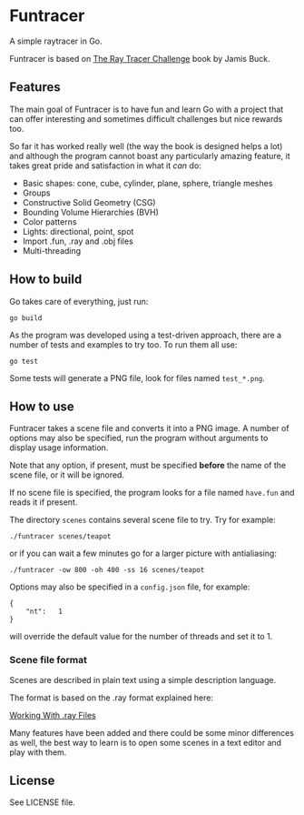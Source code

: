 # Funtracer

A simple raytracer in Go.

Funtracer is based on [The Ray Tracer Challenge](https://pragprog.com/book/jbtracer/the-ray-tracer-challenge "The Ray Tracer Challenge") book by Jamis Buck.

## Features

The main goal of Funtracer is to have fun and learn Go with a project that can offer interesting and sometimes difficult challenges but nice rewards too.

So far it has worked really well (the way the book is designed helps a lot) and although the program cannot boast any particularly amazing feature, it takes great pride and satisfaction in what it _can_ do:

- Basic shapes: cone, cube, cylinder, plane, sphere, triangle meshes
- Groups
- Constructive Solid Geometry (CSG)
- Bounding Volume Hierarchies (BVH)
- Color patterns
- Lights: directional, point, spot
- Import .fun, .ray and .obj files
- Multi-threading

## How to build

Go takes care of everything, just run:

`go build`

As the program was developed using a test-driven approach, there are a number of tests and examples to try too. To run them all use:

`go test`

Some tests will generate a PNG file, look for files named `test_*.png`.

## How to use

Funtracer takes a scene file and converts it into a PNG image. A number of options may also be specified, run the program without arguments to display usage information.

Note that any option, if present, must be specified **before** the name of the scene file, or it will be ignored.

If no scene file is specified, the program looks for a file named `have.fun` and reads it if present.

The directory `scenes` contains several scene file to try. Try for example:

`./funtracer scenes/teapot`

or if you can wait a few minutes go for a larger picture with antialiasing:

`./funtracer -ow 800 -oh 400 -ss 16 scenes/teapot`

Options may also be specified in a `config.json` file, for example:

    {
        "nt":   1
    }

will override the default value for the number of threads and set it to 1.

### Scene file format

Scenes are described in plain text using a simple description language. 

The format is based on the .ray format explained here:

[Working With .ray Files](http://www.cs.cmu.edu/afs/cs.cmu.edu/academic/class/15864-s04/www/assignment4/format.html "Working With .ray Files")

Many features have been added and there could be some minor differences as well, the best way to learn is to open some scenes in a text editor and play with them.

## License

See LICENSE file.
